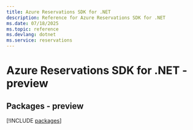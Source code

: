 ```yaml
---
title: Azure Reservations SDK for .NET
description: Reference for Azure Reservations SDK for .NET
ms.date: 07/18/2025
ms.topic: reference
ms.devlang: dotnet
ms.service: reservations
---
```

# Azure Reservations SDK for .NET - preview
## Packages - preview
[!INCLUDE [packages](reservations-index.md)]
